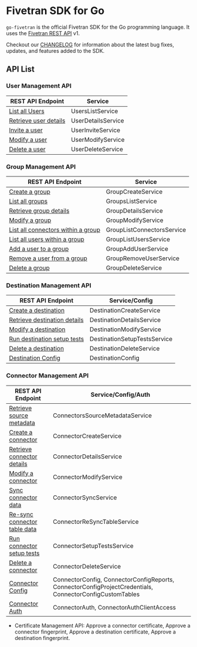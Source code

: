# Fivetran SDK for Go

`go-fivetran` is the official Fivetran SDK for the Go programming language. It uses the [Fivetran REST API](https://fivetran.com/docs/rest-api) v1.

Checkout our [CHANGELOG](CHANGELOG.md) for information about the latest bug fixes, updates, and features added to the SDK. 



## API List

### User Management API

REST API Endpoint | Service
--- | ---
[List all Users](https://fivetran.com/docs/rest-api/users#listallusers) | UsersListService
[Retrieve user details](https://fivetran.com/docs/rest-api/users#retrieveuserdetails) | UserDetailsService
[Invite a user](https://fivetran.com/docs/rest-api/users#inviteauser) | UserInviteService 
[Modify a user](https://fivetran.com/docs/rest-api/users#modifyauser) | UserModifyService
[Delete a user](https://fivetran.com/docs/rest-api/users#deleteauser) | UserDeleteService

### Group Management API

REST API Endpoint | Service
--- | ---
[Create a group](https://fivetran.com/docs/rest-api/groups#createagroup) | GroupCreateService
[List all groups](https://fivetran.com/docs/rest-api/groups#listallgroups) | GroupsListService
[Retrieve group details](https://fivetran.com/docs/rest-api/groups#retrievegroupdetails) | GroupDetailsService
[Modify a group](https://fivetran.com/docs/rest-api/groups#modifyagroup) | GroupModifyService
[List all connectors within a group](https://fivetran.com/docs/rest-api/groups#listallconnectorswithinagroup) | GroupListConnectorsService
[List all users within a group](https://fivetran.com/docs/rest-api/groups#listalluserswithinagroup) | GroupListUsersService
[Add a user to a group](https://fivetran.com/docs/rest-api/groups#addausertoagroup) | GroupAddUserService
[Remove a user from a group](https://fivetran.com/docs/rest-api/groups#removeauserfromagroup) | GroupRemoveUserService
[Delete a group](https://fivetran.com/docs/rest-api/groups#deleteagroup) | GroupDeleteService

### Destination Management API

REST API Endpoint | Service/Config
--- | ---
[Create a destination](https://fivetran.com/docs/rest-api/destinations#createadestination) | DestinationCreateService
[Retrieve destination details](https://fivetran.com/docs/rest-api/destinations#retrievedestinationdetails) | DestinationDetailsService
[Modify a destination](https://fivetran.com/docs/rest-api/destinations#modifyadestination) | DestinationModifyService
[Run destination setup tests](https://fivetran.com/docs/rest-api/destinations#rundestinationsetuptests) | DestinationSetupTestsService
[Delete a destination](https://fivetran.com/docs/rest-api/destinations#deleteadestination) | DestinationDeleteService
[Destination Config](https://fivetran.com/docs/rest-api/destinations/config) | DestinationConfig 

### Connector Management API

REST API Endpoint | Service/Config/Auth
--- | ---
[Retrieve source metadata](https://fivetran.com/docs/rest-api/connectors#retrievesourcemetadata) | ConnectorsSourceMetadataService
[Create a connector](https://fivetran.com/docs/rest-api/connectors#createaconnector) | ConnectorCreateService
[Retrieve connector details](https://fivetran.com/docs/rest-api/connectors#retrieveconnectordetails) | ConnectorDetailsService
[Modify a connector](https://fivetran.com/docs/rest-api/connectors#modifyaconnector) | ConnectorModifyService
[Sync connector data](https://fivetran.com/docs/rest-api/connectors#syncconnectordata) | ConnectorSyncService
[Re-sync connector table data](https://fivetran.com/docs/rest-api/connectors#resyncconnectortabledata) | ConnectorReSyncTableService
[Run connector setup tests](https://fivetran.com/docs/rest-api/connectors#runconnectorsetuptests) | ConnectorSetupTestsService
[Delete a connector](https://fivetran.com/docs/rest-api/connectors#deleteaconnector) | ConnectorDeleteService
[Connector Config](https://fivetran.com/docs/rest-api/connectors/config) | ConnectorConfig, ConnectorConfigReports, ConnectorConfigProjectCredentials, ConnectorConfigCustomTables
[Connector Auth](https://fivetran.com/docs/rest-api/connectors) | ConnectorAuth, ConnectorAuthClientAccess


- Certificate Management API: Approve a connector certificate, Approve a connector fingerprint, Approve a destination certificate, Approve a destination fingerprint.

